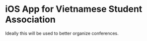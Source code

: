 # iOS App for Vietnamese Student Association

Ideally this will be used to better organize conferences.
